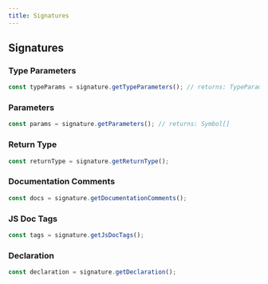 ```yaml
---
title: Signatures
---
```


## Signatures

### Type Parameters

```ts
const typeParams = signature.getTypeParameters(); // returns: TypeParameter[]
```

### Parameters

```ts
const params = signature.getParameters(); // returns: Symbol[]
```

### Return Type

```ts
const returnType = signature.getReturnType();
```

### Documentation Comments

```ts
const docs = signature.getDocumentationComments();
```

### JS Doc Tags

```ts
const tags = signature.getJsDocTags();
```

### Declaration

```ts
const declaration = signature.getDeclaration();
```
